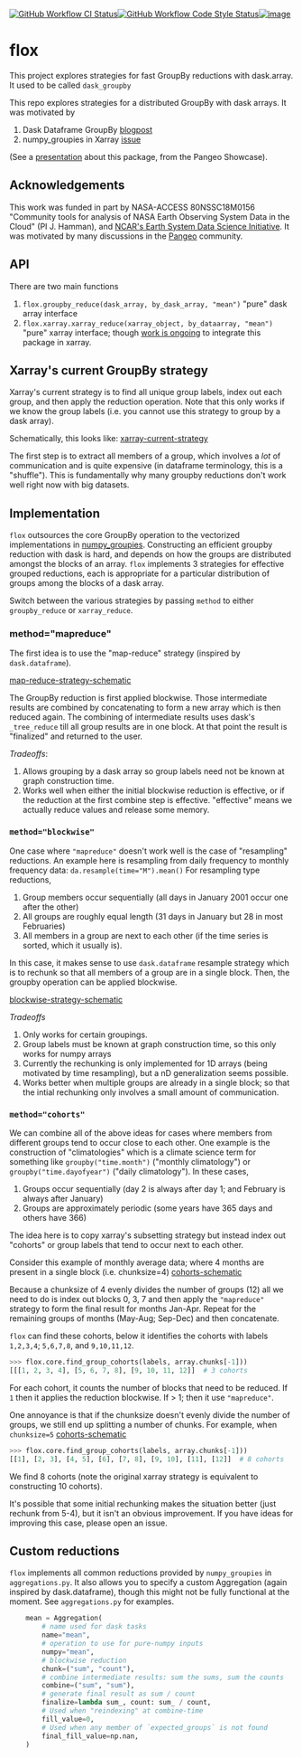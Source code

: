 [![GitHub Workflow CI Status](https://img.shields.io/github/workflow/status/dcherian/flox/CI?logo=github&style=for-the-badge)](https://github.com/dcherian/flox/actions)[![GitHub Workflow Code Style Status](https://img.shields.io/github/workflow/status/dcherian/flox/code-style?label=Code%20Style&style=for-the-badge)](https://github.com/dcherian/flox/actions)[![image](https://img.shields.io/codecov/c/github/dcherian/flox.svg?style=for-the-badge)](https://codecov.io/gh/dcherian/flox)

# flox

This project explores strategies for fast GroupBy reductions with dask.array. It used to be called `dask_groupby`

This repo explores strategies for a distributed GroupBy with dask
arrays. It was motivated by

1.  Dask Dataframe GroupBy
    [blogpost](https://blog.dask.org/2019/10/08/df-groupby)
2.  numpy_groupies in Xarray
    [issue](https://github.com/pydata/xarray/issues/4473)

(See a
[presentation](https://docs.google.com/presentation/d/1YubKrwu9zPHC_CzVBhvORuQBW-z148BvX3Ne8XcvWsQ/edit?usp=sharing)
about this package, from the Pangeo Showcase).

## Acknowledgements

This work was funded in part by NASA-ACCESS 80NSSC18M0156 "Community tools for analysis of NASA Earth Observing System
Data in the Cloud" (PI J. Hamman), and [NCAR's Earth System Data Science Initiative](https://ncar.github.io/esds/).
It was motivated by many discussions in the [Pangeo](https://pangeo.io) community.

## API

There are two main functions
1.  `flox.groupby_reduce(dask_array, by_dask_array, "mean")`
    "pure" dask array interface
1.  `flox.xarray.xarray_reduce(xarray_object, by_dataarray, "mean")`
    "pure" xarray interface; though [work is ongoing](https://github.com/pydata/xarray/pull/5734) to integrate this
    package in xarray.

## Xarray's current GroupBy strategy

Xarray's current strategy is to find all unique group labels, index out each group,
and then apply the reduction operation. Note that this only works if we know the group
labels (i.e. you cannot use this strategy to group by a dask array).

Schematically, this looks like:
[xarray-current-strategy](/docs/diagrams/xarray-current-strategy.bmp)

The first step is to extract all members of a group, which involves a *lot* of
communication and is quite expensive (in dataframe terminology, this is a "shuffle").
This is fundamentally why many groupby reductions don't work well right now with
big datasets.

## Implementation

`flox` outsources the core GroupBy operation to the vectorized implementations in
[numpy_groupies](https://github.com/ml31415/numpy-groupies). Constructing
an efficient groupby reduction with dask is hard, and depends on how the
groups are distributed amongst the blocks of an array. `flox` implements 3 strategies for
effective grouped reductions, each is appropriate for a particular distribution of groups
among the blocks of a dask array.

Switch between the various strategies by passing `method` to either `groupby_reduce`
or `xarray_reduce`.

### method="mapreduce"

The first idea is to use the "map-reduce" strategy (inspired by `dask.dataframe`).

[map-reduce-strategy-schematic](/docs/diagrams/mapreduce.bmp)

The GroupBy reduction is first applied blockwise. Those intermediate results are
combined by concatenating to form a new array which is then reduced
again. The combining of intermediate results uses dask\'s `_tree_reduce`
till all group results are in one block. At that point the result is
\"finalized\" and returned to the user.

*Tradeoffs*:
1. Allows grouping by a dask array so group labels need not be known at graph construction
   time.
1. Works well when either the initial blockwise reduction is effective, or if the
   reduction at the first combine step is effective. "effective" means we actually
   reduce values and release some memory.

### `method="blockwise"`

One case where `"mapreduce"` doesn't work well is the case of "resampling" reductions. An
example here is resampling from daily frequency to monthly frequency data:  `da.resample(time="M").mean()`
For resampling type reductions,
1. Group members occur sequentially (all days in January 2001 occur one after the other)
2. All groups are roughly equal length (31 days in January but 28 in most Februaries)
3. All members in a group are next to each other (if the time series is sorted, which it
   usually is).

In this case, it makes sense to use `dask.dataframe` resample strategy which is to rechunk
so that all members of a group are in a single block. Then, the groupby operation can be applied blockwise.

[blockwise-strategy-schematic](/docs/diagrams/blockwise.bmp)

*Tradeoffs*
1. Only works for certain groupings.
1. Group labels must be known at graph construction time, so this only works for numpy arrays
1. Currently the rechunking is only implemented for 1D arrays (being motivated by time resampling),
   but a nD generalization seems possible.
1. Works better when multiple groups are already in a single block; so that the intial
   rechunking only involves a small amount of communication.

### `method="cohorts"`

We can combine all of the above ideas for cases where members from different groups tend to occur close to each other.
One example is the construction of "climatologies" which is a climate science term for something like `groupby("time.month")`
("monthly climatology") or `groupby("time.dayofyear")` ("daily climatology"). In these cases,
1. Groups occur sequentially (day 2 is always after day 1; and February is always after January)
2. Groups are approximately periodic (some years have 365 days and others have 366)

The idea here is to copy xarray's subsetting strategy but instead index out "cohorts" or group labels
that tend to occur next to each other.

Consider this example of monthly average data; where 4 months are present in a single block (i.e. chunksize=4)
[cohorts-schematic](/docs/diagrams/cohorts-month-chunk4.bmp)

Because a chunksize of 4 evenly divides the number of groups (12) all we need to do is index out blocks
0, 3, 7 and then apply the `"mapreduce"` strategy to form the final result for months Jan-Apr. Repeat for the
remaining groups of months (May-Aug; Sep-Dec) and then concatenate.

`flox` can find these cohorts, below it identifies the cohorts with labels `1,2,3,4`; `5,6,7,8`, and `9,10,11,12`.
``` python
>>> flox.core.find_group_cohorts(labels, array.chunks[-1]))
[[[1, 2, 3, 4], [5, 6, 7, 8], [9, 10, 11, 12]]  # 3 cohorts
```
For each cohort, it counts the number of blocks that need to be reduced. If `1` then it applies the reduction blockwise.
If > 1; then it use `"mapreduce"`.

One annoyance is that if the chunksize doesn't evenly divide the number of groups, we still end up splitting a number of chunks.
For example, when `chunksize=5`
[cohorts-schematic](/docs/diagrams/cohorts-month-chunk5.bmp)
``` python
>>> flox.core.find_group_cohorts(labels, array.chunks[-1]))
[[1], [2, 3], [4, 5], [6], [7, 8], [9, 10], [11], [12]]  # 8 cohorts
```
We find 8 cohorts (note the original xarray strategy is equivalent to constructing 10 cohorts).

It's possible that some initial rechunking makes the situation better (just rechunk from 5-4), but it isn't an obvious improvement.
If you have ideas for improving this case, please open an issue.

## Custom reductions

`flox` implements all common reductions provided by `numpy_groupies` in `aggregations.py`.
It also allows you to specify a custom Aggregation (again inspired by dask.dataframe),
though this might not be fully functional at the moment. See `aggregations.py` for examples.

``` python
    mean = Aggregation(
        # name used for dask tasks
        name="mean",
        # operation to use for pure-numpy inputs
        numpy="mean",
        # blockwise reduction
        chunk=("sum", "count"),
        # combine intermediate results: sum the sums, sum the counts
        combine=("sum", "sum"),
        # generate final result as sum / count
        finalize=lambda sum_, count: sum_ / count,
        # Used when "reindexing" at combine-time
        fill_value=0,
        # Used when any member of `expected_groups` is not found
        final_fill_value=np.nan,
    )
```
